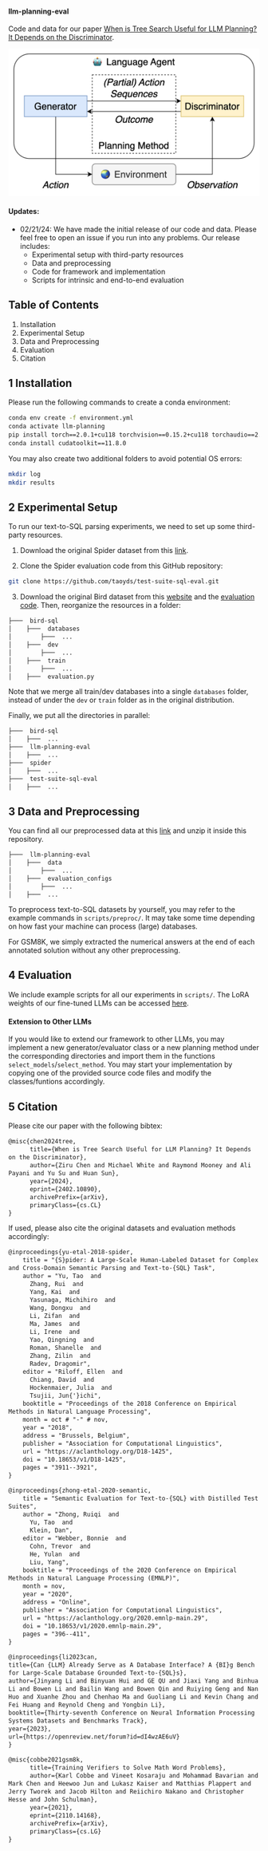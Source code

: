 #### llm-planning-eval
Code and data for our paper [When is Tree Search Useful for LLM Planning? It Depends on the Discriminator](https://arxiv.org/abs/2402.10890).

![Overview](overview.png)

#### Updates:

- 02/21/24: We have made the initial release of our code and data. Please feel free to open an issue if you run into any problems. Our release includes:
  - Experimental setup with third-party resources 
  - Data and preprocessing
  - Code for framework and implementation
  - Scripts for intrinsic and end-to-end evaluation

## Table of Contents

1. Installation
2. Experimental Setup
3. Data and Preprocessing
4. Evaluation
5. Citation

## 1 Installation

Please run the following commands to create a conda environment:
```sh
conda env create -f environment.yml
conda activate llm-planning
pip install torch==2.0.1+cu118 torchvision==0.15.2+cu118 torchaudio==2.0.2 --index-url https://download.pytorch.org/whl/cu118
conda install cudatoolkit==11.8.0
```
You may also create two additional folders to avoid potential OS errors:
```sh
mkdir log
mkdir results
```

## 2 Experimental Setup

To run our text-to-SQL parsing experiments, we need to set up some third-party resources.

1. Download the original Spider dataset from this [link](https://drive.google.com/uc?export=download&id=1TqleXec_OykOYFREKKtschzY29dUcVAQ).

2. Clone the Spider evaluation code from this GitHub repository:
```sh
git clone https://github.com/taoyds/test-suite-sql-eval.git
```

3. Download the original Bird dataset from this [website](https://bird-bench.github.io/) and the [evaluation code](https://github.com/AlibabaResearch/DAMO-ConvAI/blob/3c1890d16b775a449ce77736c146adde6dafd45c/bird/llm/src/evaluation.py). Then, reorganize the resources in a folder:
```
├───  bird-sql
│    ├───  databases
│        ├───  ...
│    ├───  dev
│        ├───  ...
│    ├───  train
│        ├───  ...
│    ├───  evaluation.py
```
Note that we merge all train/dev databases into a single `databases` folder, instead of under the `dev` or `train` folder as in the original distribution.

Finally, we put all the directories in parallel:
```
├───  bird-sql
│    ├───  ...
├───  llm-planning-eval
│    ├───  ...
├───  spider
│    ├───  ...
├───  test-suite-sql-eval
│    ├───  ...
```

## 3 Data and Preprocessing

You can find all our preprocessed data at this [link](https://buckeyemailosu-my.sharepoint.com/:u:/g/personal/chen_8336_buckeyemail_osu_edu/ETFggRmzpqpOlbP1Sk7_qYcBtXe-VQaam-ERsOeDwQCryA?e=2UfJuM) and unzip it inside this repository.
```
├───  llm-planning-eval
│    ├───  data
│        ├───  ...
│    ├───  evaluation_configs
│        ├───  ...
│    ├───  ...
```

To preprocess text-to-SQL datasets by yourself, you may refer to the example commands in `scripts/preproc/`. It may take some time depending on how fast your machine can process (large) databases.

For GSM8K, we simply extracted the numerical answers at the end of each annotated solution without any other preprocessing.

## 4 Evaluation

We include example scripts for all our experiments in `scripts/`. The LoRA weights of our fine-tuned LLMs can be accessed [here](https://buckeyemailosu-my.sharepoint.com/:f:/g/personal/chen_8336_buckeyemail_osu_edu/Et4r77yq4WJIjaSHfh-D1mEBZDpGA69KWvQZqizBD7_tBQ?e=RcHN5S).

#### Extension to Other LLMs
If you would like to extend our framework to other LLMs, you may implement a new generator/evaluator class or a new planning method under the corresponding directories and import them in the functions `select_models`/`select_method`. You may start your implementation by copying one of the provided source code files and modify the classes/funtions accordingly.

## 5 Citation
Please cite our paper with the following bibtex:
```
@misc{chen2024tree,
      title={When is Tree Search Useful for LLM Planning? It Depends on the Discriminator}, 
      author={Ziru Chen and Michael White and Raymond Mooney and Ali Payani and Yu Su and Huan Sun},
      year={2024},
      eprint={2402.10890},
      archivePrefix={arXiv},
      primaryClass={cs.CL}
}
```

If used, please also cite the original datasets and evaluation methods accordingly:
```
@inproceedings{yu-etal-2018-spider,
    title = "{S}pider: A Large-Scale Human-Labeled Dataset for Complex and Cross-Domain Semantic Parsing and Text-to-{SQL} Task",
    author = "Yu, Tao  and
      Zhang, Rui  and
      Yang, Kai  and
      Yasunaga, Michihiro  and
      Wang, Dongxu  and
      Li, Zifan  and
      Ma, James  and
      Li, Irene  and
      Yao, Qingning  and
      Roman, Shanelle  and
      Zhang, Zilin  and
      Radev, Dragomir",
    editor = "Riloff, Ellen  and
      Chiang, David  and
      Hockenmaier, Julia  and
      Tsujii, Jun{'}ichi",
    booktitle = "Proceedings of the 2018 Conference on Empirical Methods in Natural Language Processing",
    month = oct # "-" # nov,
    year = "2018",
    address = "Brussels, Belgium",
    publisher = "Association for Computational Linguistics",
    url = "https://aclanthology.org/D18-1425",
    doi = "10.18653/v1/D18-1425",
    pages = "3911--3921",
}
```

```
@inproceedings{zhong-etal-2020-semantic,
    title = "Semantic Evaluation for Text-to-{SQL} with Distilled Test Suites",
    author = "Zhong, Ruiqi  and
      Yu, Tao  and
      Klein, Dan",
    editor = "Webber, Bonnie  and
      Cohn, Trevor  and
      He, Yulan  and
      Liu, Yang",
    booktitle = "Proceedings of the 2020 Conference on Empirical Methods in Natural Language Processing (EMNLP)",
    month = nov,
    year = "2020",
    address = "Online",
    publisher = "Association for Computational Linguistics",
    url = "https://aclanthology.org/2020.emnlp-main.29",
    doi = "10.18653/v1/2020.emnlp-main.29",
    pages = "396--411",
}
```

```
@inproceedings{li2023can,
title={Can {LLM} Already Serve as A Database Interface? A {BI}g Bench for Large-Scale Database Grounded Text-to-{SQL}s},
author={Jinyang Li and Binyuan Hui and GE QU and Jiaxi Yang and Binhua Li and Bowen Li and Bailin Wang and Bowen Qin and Ruiying Geng and Nan Huo and Xuanhe Zhou and Chenhao Ma and Guoliang Li and Kevin Chang and Fei Huang and Reynold Cheng and Yongbin Li},
booktitle={Thirty-seventh Conference on Neural Information Processing Systems Datasets and Benchmarks Track},
year={2023},
url={https://openreview.net/forum?id=dI4wzAE6uV}
}
```

```
@misc{cobbe2021gsm8k,
      title={Training Verifiers to Solve Math Word Problems}, 
      author={Karl Cobbe and Vineet Kosaraju and Mohammad Bavarian and Mark Chen and Heewoo Jun and Lukasz Kaiser and Matthias Plappert and Jerry Tworek and Jacob Hilton and Reiichiro Nakano and Christopher Hesse and John Schulman},
      year={2021},
      eprint={2110.14168},
      archivePrefix={arXiv},
      primaryClass={cs.LG}
}
```